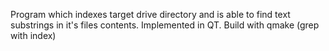 Program which indexes target drive directory and is able to find text substrings in it's files contents. Implemented in QT. Build with qmake
(grep with index)
